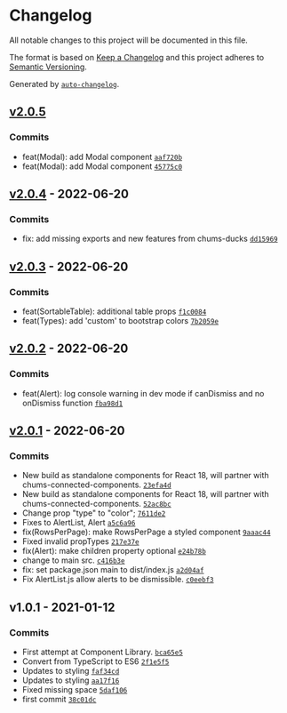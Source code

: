 # Changelog

All notable changes to this project will be documented in this file.

The format is based on [Keep a Changelog](https://keepachangelog.com/en/1.0.0/)
and this project adheres to [Semantic Versioning](https://semver.org/spec/v2.0.0.html).

Generated by [`auto-changelog`](https://github.com/CookPete/auto-changelog).

## [v2.0.5](https://github.com/UtahGooner/chums-components/compare/v2.0.4...v2.0.5)

### Commits

- feat(Modal): add Modal component [`aaf720b`](https://github.com/UtahGooner/chums-components/commit/aaf720be277c940e76e3935e516687e2add0edd9)
- feat(Modal): add Modal component [`45775c0`](https://github.com/UtahGooner/chums-components/commit/45775c0d85a07e6361481327aa05e78d0c8ef669)

## [v2.0.4](https://github.com/UtahGooner/chums-components/compare/v2.0.3...v2.0.4) - 2022-06-20

### Commits

- fix: add missing exports and new features from chums-ducks [`dd15969`](https://github.com/UtahGooner/chums-components/commit/dd1596953e796bef29a43e03ae5a6667af36fc6d)

## [v2.0.3](https://github.com/UtahGooner/chums-components/compare/v2.0.2...v2.0.3) - 2022-06-20

### Commits

- feat(SortableTable): additional table props [`f1c0084`](https://github.com/UtahGooner/chums-components/commit/f1c00840ace6405c26ddc76772d4c8793b1863ae)
- feat(Types): add 'custom' to bootstrap colors [`7b2059e`](https://github.com/UtahGooner/chums-components/commit/7b2059ee6b324a8e0ed3f3eb1d92cc073bdeca0c)

## [v2.0.2](https://github.com/UtahGooner/chums-components/compare/v2.0.1...v2.0.2) - 2022-06-20

### Commits

- feat(Alert): log console warning in dev mode if canDismiss and no onDismiss function [`fba98d1`](https://github.com/UtahGooner/chums-components/commit/fba98d1fb155fa568c8028cc1a43eaf83fd6420b)

## [v2.0.1](https://github.com/UtahGooner/chums-components/compare/v1.0.1...v2.0.1) - 2022-06-20

### Commits

- New build as standalone components for React 18, will partner with chums-connected-components. [`23efa4d`](https://github.com/UtahGooner/chums-components/commit/23efa4de08d6639574748302e2765546583fa4db)
- New build as standalone components for React 18, will partner with chums-connected-components. [`52ac8bc`](https://github.com/UtahGooner/chums-components/commit/52ac8bcc92cb1e015262226be112e33624c2bb8b)
- Change prop "type" to "color"; [`7611de2`](https://github.com/UtahGooner/chums-components/commit/7611de203fafbbade86c680480026a4eaef8fe8a)
- Fixes to AlertList, Alert [`a5c6a96`](https://github.com/UtahGooner/chums-components/commit/a5c6a968e77b5f38faeed758d6cc37b74aaa1b3b)
- fix(RowsPerPage): make RowsPerPage a styled component [`9aaac44`](https://github.com/UtahGooner/chums-components/commit/9aaac44da8032f4a8fadcb0e10febd60ba2284b7)
- Fixed invalid propTypes [`217e37e`](https://github.com/UtahGooner/chums-components/commit/217e37e6e77fa025b3a290e9b2648f5bf0580c64)
- fix(Alert): make children property optional [`e24b78b`](https://github.com/UtahGooner/chums-components/commit/e24b78b463c487c0139d7637bcb5df208a139c07)
- change to main src. [`c416b3e`](https://github.com/UtahGooner/chums-components/commit/c416b3e515e77ca337be58df624c23082e008461)
- fix: set package.json main to dist/index.js [`a2d04af`](https://github.com/UtahGooner/chums-components/commit/a2d04af55600798864e6468ba558987c5ad4ecca)
- Fix AlertList.js allow alerts to be dismissible. [`c0eebf3`](https://github.com/UtahGooner/chums-components/commit/c0eebf3b6305041dd18b18a0d4e43bcae8d7c5d5)

## v1.0.1 - 2021-01-12

### Commits

- First attempt at Component Library. [`bca65e5`](https://github.com/UtahGooner/chums-components/commit/bca65e5a5d5e4b1028338fd4aed8fdb2135dcf2d)
- Convert from TypeScript to ES6 [`2f1e5f5`](https://github.com/UtahGooner/chums-components/commit/2f1e5f5a6aca5560bbb5aef4979003f36e981b51)
- Updates to styling [`faf34cd`](https://github.com/UtahGooner/chums-components/commit/faf34cd6cdf55caf0287873f2073eb30341b5a09)
- Updates to styling [`aa17f16`](https://github.com/UtahGooner/chums-components/commit/aa17f16fd8c64f9e80684b1a1368df1e125fa0af)
- Fixed missing space [`5daf106`](https://github.com/UtahGooner/chums-components/commit/5daf1061e2e3f1adae5cd4e024adeeee4fea8d26)
- first commit [`38c01dc`](https://github.com/UtahGooner/chums-components/commit/38c01dc28305ab573a55984a37d0c065fb954b51)
